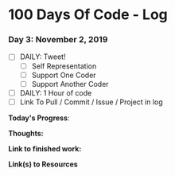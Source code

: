 # 100 Days Of Code - Log

### Day 3: November 2, 2019 

- [ ] DAILY: Tweet!
  - [ ] Self Representation
  - [ ] Support One Coder
  - [ ] Support Another Coder
- [ ] DAILY: 1 Hour of code
- [ ] Link To Pull / Commit / Issue / Project in log

**Today's Progress**: 

**Thoughts:**  

**Link to finished work:** 

**Link(s) to Resources**
